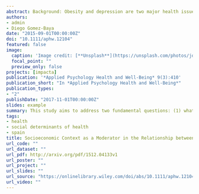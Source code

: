 ```yaml
---
abstract: Background: Obesity and depression are two major health issues in contemporary societies. This study aims to address two fundamental questions: (1) what is the impact of macro-level adverse socioeconomic circumstances on depression? and (2) how do macro-level variations in the socioeconomic context affect the relationship between body mass index (BMI) and depression? Methods: Data from the 7th round of the European Social Survey were used, collected from a sample size of 37,623 participants and aggregated around a total of 20 countries. A random intercept multilevel model was constructed to study the variations in the relationship between depression and BMI. The contextual effect of risk of poverty, unemployment rate, and gross domestic product per capita were studied at the country level. Results: First, both unemployment and poverty risk were found to be positively associated with depressive disorders. Second, the results show that a higher risk of poverty at the macro level may increase the effect of BMI on depression in European countries. Conclusion: The present study provides new evidence suggesting that the obesity-depression relationship will be, on average, stronger in countries with poor socioeconomic conditions. Therefore, adverse socioeconomic contextual conditions may increase depression associated with obesity.
authors:
- admin
- Diego Gomez-Baya
date: "2015-09-01T00:00:00Z"
doi: "10.1111/aphw.12104"
featured: false
image:
  caption: 'Image credit: [**Unsplash**](https://unsplash.com/photos/jdD8gXaTZsc)'
  focal_point: ""
  preview_only: false
projects: [impacta]
publication: '*Applied Psychology Health and Well-Being* 9(3):410'
publication_short: "In *Applied Psychology Health and Well-Being*"
publication_types:
- "2"
publishDate: "2017-11-01T00:00:00Z"
slides: example
summary: This study aims to address two fundamental questions: (1) what is the impact of macro-level adverse socioeconomic circumstances on depression? and (2) how do macro-level variations in the socioeconomic context affect the relationship between body mass index (BMI) and depression?
tags:
- health
- social determinants of health
- spain
title: Socioeconomic Context as a Moderator in the Relationship between Body Mass Index and Depression in Europe
url_code: ""
url_dataset: ""
url_pdf: http://arxiv.org/pdf/1512.04133v1
url_poster: ""
url_project: ""
url_slides: ""
url_source: "https://onlinelibrary.wiley.com/doi/abs/10.1111/aphw.12104"
url_video: ""
---
```

